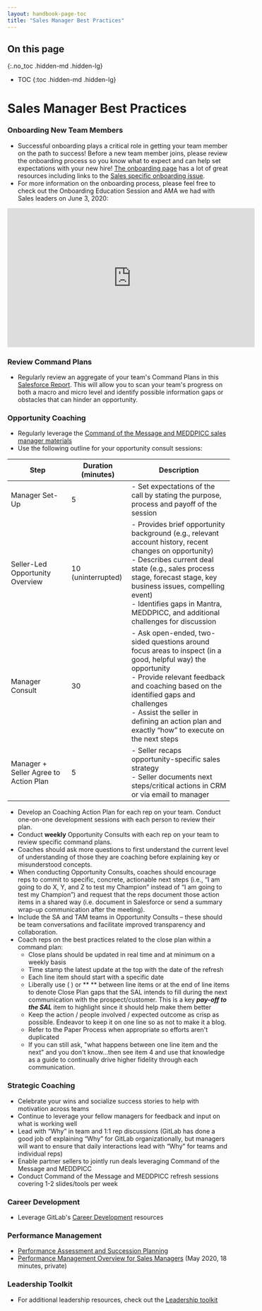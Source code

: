 ```yaml
---
layout: handbook-page-toc
title: "Sales Manager Best Practices"
---
```


## On this page
{:.no_toc .hidden-md .hidden-lg}

- TOC
{:toc .hidden-md .hidden-lg}

# Sales Manager Best Practices

### Onboarding New Team Members 
* Successful onboarding plays a critical role in getting your team member on the path to success! Before a new team member joins, please review the onboarding process so you know what to expect and can help set expectations with your new hire! [The onboarding page](https://about.gitlab.com/handbook/people-group/general-onboarding/) has a lot of great resources including links to the [Sales specific onboarding issue](https://about.gitlab.com/handbook/people-group/general-onboarding/#role-specific-templates).
* For more information on the onboarding process, please feel free to check out the Onboarding Education Session and AMA we had with Sales leaders on June 3, 2020:

<!-- blank line -->
<iframe width="560" height="315" src="https://www.youtube.com/embed/hambdfyj0xU" frameborder="0" allow="accelerometer; autoplay; encrypted-media; gyroscope; picture-in-picture" allowfullscreen></iframe>
<!-- blank line -->
 

### Review Command Plans

*   Regularly review an aggregate of your team's Command Plans in this [Salesforce Report](https://gitlab.my.salesforce.com/00O4M000004e1dZ). This will allow you to scan your team's progress on both a macro and micro level and identify possible information gaps or obstacles that can hinder an opportunity. 

### Opportunity Coaching

*  Regularly leverage the [Command of the Message and MEDDPICC sales manager materials](/handbook/sales/command-of-the-message/#resources-sales-manager-materials)
*  Use the following outline for your opportunity consult sessions:

| **Step** | **Duration (minutes)** | **Description** |
| ------ | ------ | ------ |
| Manager Set-Up | 5 | - Set expectations of the call by stating the purpose, process and payoff of the session |
| Seller-Led Opportunity Overview | 10 (uninterrupted) | - Provides brief opportunity background (e.g., relevant account history, recent changes on opportunity) <br> - Describes current deal state (e.g., sales process stage, forecast stage, key business issues, compelling event) <br> - Identifies gaps in Mantra, MEDDPICC, and additional challenges for discussion |
| Manager Consult | 30 | - Ask open-ended, two-sided questions around focus areas to inspect (in a good, helpful way) the opportunity <br> - Provide relevant feedback and coaching based on the identified gaps and challenges <br> - Assist the seller in defining an action plan and exactly “how” to execute on the next steps |
| Manager + Seller Agree to Action Plan | 5 | - Seller recaps opportunity-specific sales strategy <br> - Seller documents next steps/critical actions in CRM or via email to manager |

*   Develop an Coaching Action Plan for each rep on your team. Conduct one-on-one development sessions with each person to review their plan.
*   Conduct **weekly** Opportunity Consults with each rep on your team to review specific command plans. 
*   Coaches should ask more questions to first understand the current level of understanding of those they are coaching before explaining key or misunderstood concepts.
*   When conducting Opportunity Consults, coaches should encourage reps to commit to specific, concrete, actionable next steps (i.e., “I am going to do X, Y, and Z to test my Champion” instead of “I am going to test my Champion”) and request that the reps document those action items in a shared way (i.e. document in Salesforce or send a summary wrap-up communication after the meeting).
*   Include the SA and TAM teams in Opportunity Consults – these should be team conversations and facilitate improved transparency and collaboration.
*   Coach reps on the best practices related to the close plan within a command plan:
    *   Close plans should be updated in real time and at minimum on a weekly basis
    *   Time stamp the latest update at the top with the date of the refresh
    *   Each line item should start with a specific date
    *   Liberally use ( ) or ** ** between line items or at the end of line items to denote Close Plan gaps that the SAL intends to fill during the next communication with the prospect/customer. This is a key **_pay-off to the SAL_** item to highlight since it should help make them better
    *   Keep the action / people involved / expected outcome as crisp as possible. Endeavor to keep it on one line so as not to make it a blog.
    *   Refer to the Paper Process when appropriate so efforts aren't duplicated
    *   If you can still ask, "what happens between one line item and the next" and you don't know...then see item 4 and use that knowledge as a guide to continually drive higher fidelity through each communication.

### Strategic Coaching

*   Celebrate your wins and socialize success stories to help with motivation across teams 
*   Continue to leverage your fellow managers for feedback and input on what is working well
*   Lead with “Why” in team and 1:1 rep discussions (GitLab has done a good job of explaining “Why” for GitLab organizationally, but managers will want to ensure that daily interactions lead with “Why” for teams and individual reps)
*   Enable partner sellers to jointly run deals leveraging Command of the Message and MEDDPICC
*   Conduct Command of the Message and MEDDPICC refresh sessions covering 1-2 slides/tools per week

### Career Development

*   Leverage GitLab's [Career Development](https://about.gitlab.com/handbook/people-group/learning-and-development/career-development/) resources

### Performance Management

*   [Performance Assessment and Succession Planning](/handbook/people-group/performance-assessments-and-succession-planning/)
*   [Performance Management Overview for Sales Managers](https://youtu.be/mIPFhq0Th1w) (May 2020, 18 minutes, private)

### Leadership Toolkit 
* For additional leadership resources, check out the [Leadership toolkit](https://about.gitlab.com/handbook/people-group/leadership-toolkit/)


